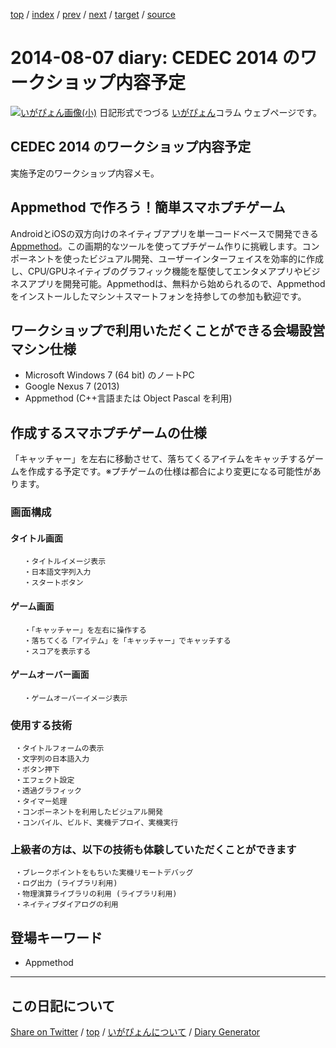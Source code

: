 [top](https://igapyon.github.io/diary/) 
 / [index](https://igapyon.github.io/diary/2014/index.html) 
 / [prev](https://igapyon.github.io/diary/2014/ig140801.html) 
 / [next](https://igapyon.github.io/diary/2014/ig140815.html) 
 / [target](https://igapyon.github.io/diary/2014/ig140807.html) 
 / [source](https://github.com/igapyon/diary/blob/gh-pages/2014/ig140807.html.src.md) 

2014-08-07 diary: CEDEC 2014 のワークショップ内容予定
=====================================================================================================
[![いがぴょん画像(小)](https://igapyon.github.io/diary/images/iga200306s.jpg "いがぴょん")](https://igapyon.github.io/diary/memo/memoigapyon.html) 日記形式でつづる [いがぴょん](https://igapyon.github.io/diary/memo/memoigapyon.html)コラム ウェブページです。

## CEDEC 2014 のワークショップ内容予定

実施予定のワークショップ内容メモ。


## Appmethod で作ろう！簡単スマホプチゲーム

AndroidとiOSの双方向けのネイティブアプリを単一コードベースで開発できる [Appmethod](https://ja.wikipedia.org/wiki/Appmethod)。この画期的なツールを使ってプチゲーム作りに挑戦します。コンポーネントを使ったビジュアル開発、ユーザーインターフェイスを効率的に作成し、CPU/GPUネイティブのグラフィック機能を駆使してエンタメアプリやビジネスアプリを開発可能。Appmethodは、無料から始められるので、Appmethodをインストールしたマシン＋スマートフォンを持参しての参加も歓迎です。


## ワークショップで利用いただくことができる会場設営マシン仕様


* Microsoft Windows 7 (64 bit) のノートPC
* Google Nexus 7 (2013)
* Appmethod (C++言語または Object Pascal を利用)



## 作成するスマホプチゲームの仕様

  「キャッチャー」を左右に移動させて、落ちてくるアイテムをキャッチするゲームを作成する予定です。※プチゲームの仕様は都合により変更になる可能性があります。


### 画面構成



#### タイトル画面

       ・タイトルイメージ表示
       ・日本語文字列入力
       ・スタートボタン


#### ゲーム画面

       ・「キャッチャー」を左右に操作する
       ・落ちてくる「アイテム」を「キャッチャー」でキャッチする
       ・スコアを表示する


#### ゲームオーバー画面

       ・ゲームオーバーイメージ表示


### 使用する技術

     ・タイトルフォームの表示
     ・文字列の日本語入力
     ・ボタン押下
     ・エフェクト設定
     ・透過グラフィック
     ・タイマー処理
     ・コンポーネントを利用したビジュアル開発
     ・コンパイル、ビルド、実機デプロイ、実機実行

### 上級者の方は、以下の技術も体験していただくことができます

     ・ブレークポイントをもちいた実機リモートデバッグ
     ・ログ出力 (ライブラリ利用)
     ・物理演算ライブラリの利用 (ライブラリ利用)
     ・ネイティブダイアログの利用


## 登場キーワード

* Appmethod

----------------------------------------------------------------------------------------------------

## この日記について

[Share on Twitter](https://twitter.com/intent/tweet?hashtags=igapyon%2Cdiary%2C%E3%81%84%E3%81%8C%E3%81%B4%E3%82%87%E3%82%93%2CAppmethod&text=CEDEC+2014+%E3%81%AE%E3%83%AF%E3%83%BC%E3%82%AF%E3%82%B7%E3%83%A7%E3%83%83%E3%83%97%E5%86%85%E5%AE%B9%E4%BA%88%E5%AE%9A&url=https%3A%2F%2Figapyon.github.io%2Fdiary%2F2014%2Fig140807.html) / [top](https://igapyon.github.io/diary/) / [いがぴょんについて](https://igapyon.github.io/diary/memo/memoigapyon.html) / [Diary Generator](https://github.com/igapyon/igapyonv3)
